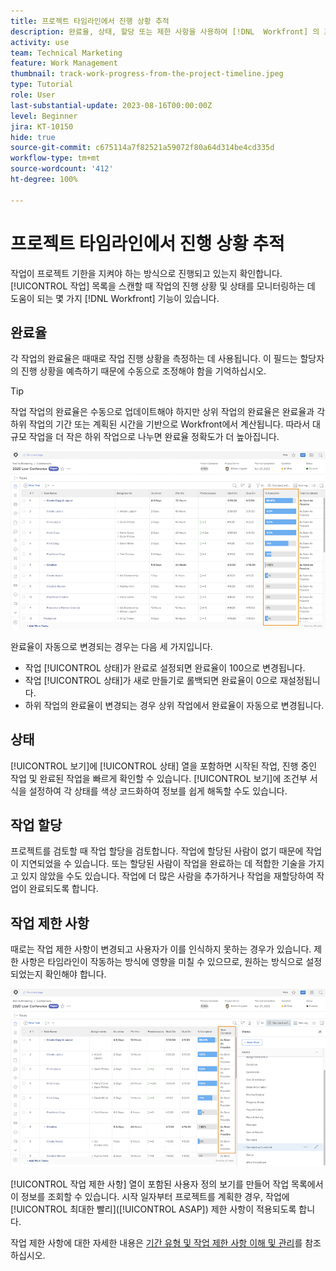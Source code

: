 ```yaml
---
title: 프로젝트 타임라인에서 진행 상황 추적
description: 완료율, 상태, 할당 또는 제한 사항을 사용하여 [!DNL  Workfront] 의 프로젝트 타임라인에서 작업의 진행 상황을 추적하는 방법을 알아봅니다.
activity: use
team: Technical Marketing
feature: Work Management
thumbnail: track-work-progress-from-the-project-timeline.jpeg
type: Tutorial
role: User
last-substantial-update: 2023-08-16T00:00:00Z
level: Beginner
jira: KT-10150
hide: true
source-git-commit: c675114a7f82521a59072f80a64d314be4cd335d
workflow-type: tm+mt
source-wordcount: '412'
ht-degree: 100%

---
```


# 프로젝트 타임라인에서 진행 상황 추적

작업이 프로젝트 기한을 지켜야 하는 방식으로 진행되고 있는지 확인합니다. [!UICONTROL 작업] 목록을 스캔할 때 작업의 진행 상황 및 상태를 모니터링하는 데 도움이 되는 몇 가지 [!DNL  Workfront] 기능이 있습니다.

## 완료율

각 작업의 완료율은 때때로 작업 진행 상황을 측정하는 데 사용됩니다. 이 필드는 할당자의 진행 상황을 예측하기 때문에 수동으로 조정해야 함을 기억하십시오.

>[!TIP]
>
>작업 작업의 완료율은 수동으로 업데이트해야 하지만 상위 작업의 완료율은 완료율과 각 하위 작업의 기간 또는 계획된 시간을 기반으로 Workfront에서 계산됩니다. 따라서 대규모 작업을 더 작은 하위 작업으로 나누면 완료율 정확도가 더 높아집니다.


![[!UICONTROL 완료율] 열을 보여 주는 프로젝트 작업 목록](assets/planner-fund-task-percent-complete.png)

완료율이 자동으로 변경되는 경우는 다음 세 가지입니다.

* 작업 [!UICONTROL 상태]가 완료로 설정되면 완료율이 100으로 변경됩니다.
* 작업 [!UICONTROL 상태]가 새로 만들기로 롤백되면 완료율이 0으로 재설정됩니다.
* 하위 작업의 완료율이 변경되는 경우 상위 작업에서 완료율이 자동으로 변경됩니다.

## 상태

[!UICONTROL 보기]에 [!UICONTROL 상태] 열을 포함하면 시작된 작업, 진행 중인 작업 및 완료된 작업을 빠르게 확인할 수 있습니다. [!UICONTROL 보기]에 조건부 서식을 설정하여 각 상태를 색상 코드화하여 정보를 쉽게 해독할 수도 있습니다.

## 작업 할당

프로젝트를 검토할 때 작업 할당을 검토합니다. 작업에 할당된 사람이 없기 때문에 작업이 지연되었을 수 있습니다. 또는 할당된 사람이 작업을 완료하는 데 적합한 기술을 가지고 있지 않았을 수도 있습니다. 작업에 더 많은 사람을 추가하거나 작업을 재할당하여 작업이 완료되도록 합니다.

## 작업 제한 사항

때로는 작업 제한 사항이 변경되고 사용자가 이를 인식하지 못하는 경우가 있습니다. 제한 사항은 타임라인이 작동하는 방식에 영향을 미칠 수 있으므로, 원하는 방식으로 설정되었는지 확인해야 합니다.

![작업 제한 사항 열을 보여 주는 프로젝트 작업 목록](assets/planner-fund-task-constraint.png)

[!UICONTROL 작업 제한 사항] 열이 포함된 사용자 정의 보기를 만들어 작업 목록에서 이 정보를 조회할 수 있습니다. 시작 일자부터 프로젝트를 계획한 경우, 작업에 [!UICONTROL 최대한 빨리]&#x200B;([!UICONTROL ASAP]) 제한 사항이 적용되도록 합니다.

작업 제한 사항에 대한 자세한 내용은 [기간 유형 및 작업 제한 사항 이해 및 관리](https://experienceleague.adobe.com/docs/workfront-learn/tutorials-workfront/manage-work/intermediate-projects/understand-and-manage-duration-types-and-task-constraints.html)를 참조하십시오.
